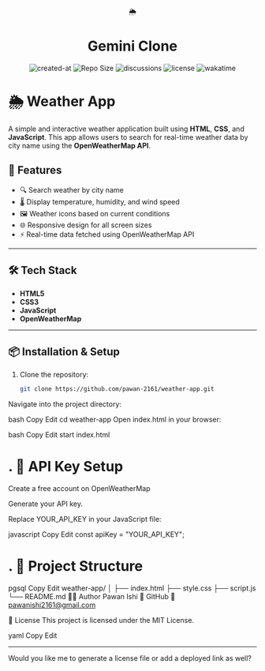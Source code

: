 <div align="center">

<img  height="70" />🌦️

# Gemini Clone

![created-at](https://img.shields.io/badge/created%20at-May%202025-yellow)
![Repo Size](https://img.shields.io/badge/repo%20size-209%20KiB-blue)
![discussions](https://img.shields.io/badge/discussions-1%20total-blue)
![license](https://img.shields.io/badge/license-MIT-brightgreen)
![wakatime](https://img.shields.io/badge/wakatime-16%20hrs%207%20mins-blue)

</div>



# 🌦️ Weather App

A simple and interactive weather application built using **HTML**, **CSS**, and **JavaScript**. This app allows users to search for real-time weather data by city name using the **OpenWeatherMap API**.

## 🚀 Features

- 🔍 Search weather by city name
- 🌡️ Display temperature, humidity, and wind speed
- 🖼️ Weather icons based on current conditions
- 🌐 Responsive design for all screen sizes
- ⚡ Real-time data fetched using OpenWeatherMap API

---

## 🛠️ Tech Stack

- **HTML5**
- **CSS3**
- **JavaScript**
- **OpenWeatherMap**

---

## 📦 Installation & Setup

1. Clone the repository:
   ```bash
   git clone https://github.com/pawan-2161/weather-app.git
Navigate into the project directory:

bash
Copy
Edit
cd weather-app
Open index.html in your browser:

bash
Copy
Edit
start index.html
# . 🔑 API Key Setup
Create a free account on OpenWeatherMap

Generate your API key.

Replace YOUR_API_KEY in your JavaScript file:

javascript
Copy
Edit
const apiKey = "YOUR_API_KEY";
# . 📁 Project Structure
pgsql
Copy
Edit
weather-app/
│
├── index.html
├── style.css
├── script.js
└── README.md
🧑‍💻 Author
Pawan Ishi
🔗 GitHub
📧 pawanishi2161@gmail.com

📜 License
This project is licensed under the MIT License.

yaml
Copy
Edit

---

Would you like me to generate a license file or add a deployed link as well?
